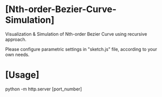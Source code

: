 # [Nth-order-Bezier-Curve-Simulation]
Visualization & Simulation of Nth-order Bezier Curve using recursive approach.

Please configure parametric settings in "sketch.js" file, according to your own needs.

# [Usage]

python -m http.server [port_number]

